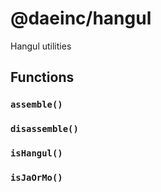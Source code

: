 # @daeinc/hangul

Hangul utilities

## Functions

### `assemble()`

### `disassemble()`

### `isHangul()`

### `isJaOrMo()`
